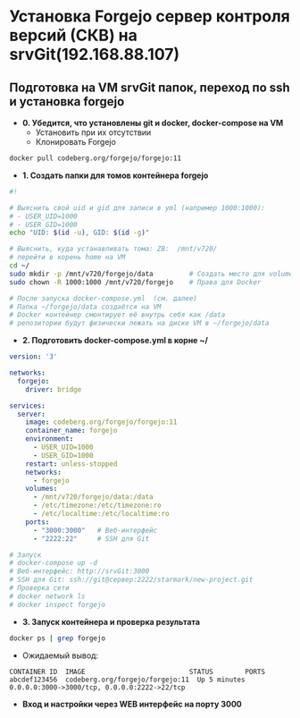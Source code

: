 # Установка Forgejo сервер контроля версий (СКВ) на srvGit(192.168.88.107)

## Подготовка на VM srvGit папок, переход по ssh и установка forgejo
* **0. Убедится, что установлены git и docker, docker-compose на VM**
  * Установить при их отсутствии 
  * Клонировать Forgejo
```bash
docker pull codeberg.org/forgejo/forgejo:11
```
 
* **1. Создать папки для томов контейнера forgejo**
```bash
#!

# Выяснить свой uid и gid для записи в yml (например 1000:1000):
# - USER_UID=1000
# - USER_GID=1000
echo "UID: $(id -u), GID: $(id -g)"

# Выяснить, куда устанавливать тома: ZB:  /mnt/v720/
# перейти в корень home на VM
cd ~/
sudo mkdir -p /mnt/v720/forgejo/data         # Создать место для volume
sudo chown -R 1000:1000 /mnt/v720/forgejo    # Права для Docker

# После запуска docker-compose.yml  (см. далее)
# Папка ~/forgejo/data создаётся на VM
# Docker контейнер смонтирует её внутрь себя как /data
# репозитории будут физически лежать на диске VM в ~/forgejo/data
```

* **2. Подготовить docker-compose.yml в корне ~/**
```yml
version: '3'

networks:
  forgejo:
    driver: bridge

services:
  server:
    image: codeberg.org/forgejo/forgejo:11
    container_name: forgejo
    environment:
      - USER_UID=1000
      - USER_GID=1000
    restart: unless-stopped
    networks:
      - forgejo
    volumes:
      - /mnt/v720/forgejo/data:/data
      - /etc/timezone:/etc/timezone:ro
      - /etc/localtime:/etc/localtime:ro
    ports:
      - "3000:3000"   # Веб-интерфейс
      - "2222:22"     # SSH для Git

# Запуск
# docker-compose up -d
# Веб-интерфейс: http://srvGit:3000
# SSH для Git: ssh://git@сервер:2222/starmark/new-project.git 
# Проверка сети
# docker network ls
# docker inspect forgejo
```

* **3. Запуск контейнера и проверка результата**
```bash
docker ps | grep forgejo
```
  * Ожидаемый вывод:
```text
CONTAINER ID  IMAGE                          STATUS        PORTS
abcdef123456  codeberg.org/forgejo/forgejo:11  Up 5 minutes  0.0.0.0:3000->3000/tcp, 0.0.0.0:2222->22/tcp
```

* **Вход и настройки через WEB интерфейс на порту 3000**


